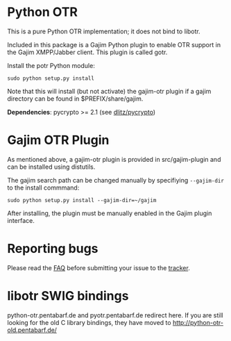 Python OTR
==========
This is a pure Python OTR implementation; it does not bind to libotr.

Included in this package is a Gajim Python plugin to enable OTR support
in the Gajim XMPP/Jabber client. This plugin is called gotr.

Install the potr Python module:

    sudo python setup.py install

Note that this will install (but not activate) the gajim-otr plugin if a
gajim directory can be found in $PREFIX/share/gajim.

__Dependencies__: pycrypto >= 2.1 (see [dlitz/pycrypto](/dlitz/pycrypto))

Gajim OTR Plugin
================
As mentioned above, a gajim-otr plugin is provided in src/gajim-plugin and
can be installed using distutils.

The gajim search path can be changed manually by specifiying `--gajim-dir` to
the install commmand:

    sudo python setup.py install --gajim-dir=~/gajim

After installing, the plugin must be manually enabled in the Gajim plugin
interface.

Reporting bugs
==============
Please read the [FAQ](/afflux/pure-python-otr/wiki) before submitting your
issue to the [tracker](/afflux/pure-python-otr/issues).

libotr SWIG bindings
====================
python-otr.pentabarf.de and pyotr.pentabarf.de redirect here.
If you are still looking for the old C library bindings, they have moved
to <http://python-otr-old.pentabarf.de/>

